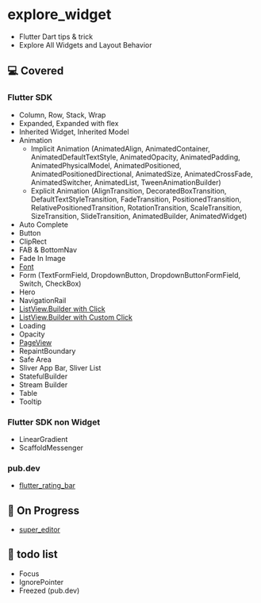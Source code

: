 # explore_widget

- Flutter Dart tips & trick 
- Explore All Widgets and Layout Behavior

<h2>💻 Covered</h2>

<h3>Flutter SDK</h3>

- Column, Row, Stack, Wrap
- Expanded, Expanded with flex
- Inherited Widget, Inherited Model
- Animation 
  - Implicit Animation (AnimatedAlign, AnimatedContainer, AnimatedDefaultTextStyle, AnimatedOpacity, AnimatedPadding, AnimatedPhysicalModel, AnimatedPositioned, AnimatedPositionedDirectional, AnimatedSize, AnimatedCrossFade, AnimatedSwitcher, AnimatedList, TweenAnimationBuilder)
  - Explicit Animation (AlignTransition, DecoratedBoxTransition, DefaultTextStyleTransition, FadeTransition, PositionedTransition, RelativePositionedTransition, RotationTransition, ScaleTransition, SizeTransition, SlideTransition, AnimatedBuilder, AnimatedWidget)
- Auto Complete
- Button
- ClipRect
- FAB & BottomNav
- Fade In Image
- [Font](https://flutter.dev/docs/cookbook/design/fonts)
- Form (TextFormField, DropdownButton, DropdownButtonFormField, Switch, CheckBox)
- Hero
- NavigationRail
- [ListView.Builder with Click](https://api.flutter.dev/flutter/widgets/ListView/ListView.builder.html)
- [ListView.Builder with Custom Click](https://api.flutter.dev/flutter/widgets/ListView/ListView.builder.html)
- Loading
- Opacity
- [PageView](https://api.flutter.dev/flutter/widgets/PageView-class.html)
- RepaintBoundary
- Safe Area
- Sliver App Bar, Sliver List 
- StatefulBuilder
- Stream Builder
- Table
- Tooltip

<h3>Flutter SDK non Widget</h3>

- LinearGradient
- ScaffoldMessenger

<h3>pub.dev</h3>

- [flutter_rating_bar](https://pub.dev/packages/flutter_rating_bar)

<h2>🔭 On Progress</h2>

- [super_editor](https://pub.dev/packages/super_editor)

<h2>🔭 todo list </h2>

- Focus
- IgnorePointer
- Freezed (pub.dev)